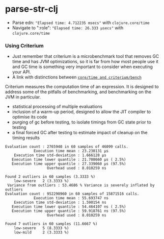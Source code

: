 # parse-str-clj

* Parse edn: `"Elapsed time: 4.712235 msecs"` with `clojure.core/time`
* Navigate to ":role": `"Elapsed time: 26.333 µsecs"` with `clojure.core/time`

### Using Criterium
* Just remember that criterium is a microbenchmark tool that removes GC time and has JVM optimizations, so it is far from how most people use it and GC time is something very important to consider when executing your API.
* A link with distinctions between [`core/time and criterium/bench`](http://clojure-goes-fast.com/blog/benchmarking-tool-criterium/)

Criterium measures the computation time of an expression. It is designed to address some of the pitfalls of benchmarking, and benchmarking on the JVM in particular.
- statistical processing of multiple evaluations
- inclusion of a warm-up period, designed to allow the JIT compiler to optimise its code
- purging of gc before testing, to isolate timings from GC state prior to testing
- a final forced GC after testing to estimate impact of cleanup on the timing results

```
Evaluation count : 2765940 in 60 samples of 46099 calls.
             Execution time mean : 23.230131 µs
    Execution time std-deviation : 1.666128 µs
   Execution time lower quantile : 21.708660 µs ( 2.5%)
   Execution time upper quantile : 27.339060 µs (97.5%)
                   Overhead used : 8.010259 ns

Found 2 outliers in 60 samples (3.3333 %)
	low-severe	 2 (3.3333 %)
 Variance from outliers : 53.4686 % Variance is severely inflated by outliers
Evaluation count : 952290960 in 60 samples of 15871516 calls.
             Execution time mean : 55.693747 ns
    Execution time std-deviation : 1.590154 ns
   Execution time lower quantile : 54.464107 ns ( 2.5%)
   Execution time upper quantile : 59.918761 ns (97.5%)
                   Overhead used : 8.010259 ns

Found 7 outliers in 60 samples (11.6667 %)
	low-severe	 5 (8.3333 %)
	low-mild	 2 (3.3333 %)
```